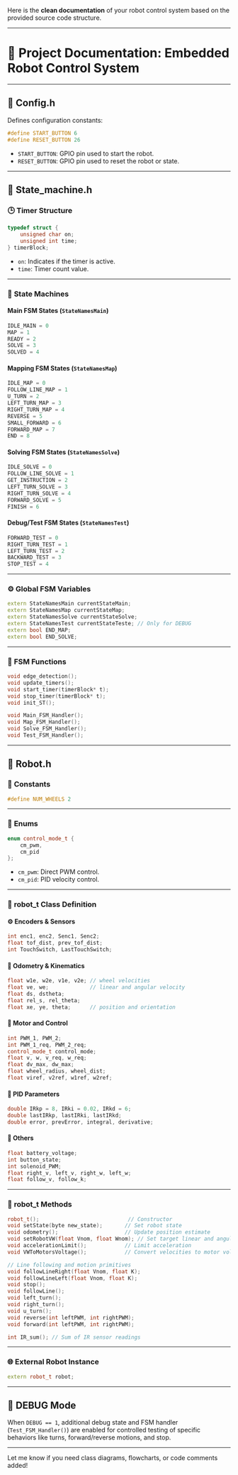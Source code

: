 Here is the **clean documentation** of your robot control system based on the provided source code structure.

---

# 📁 **Project Documentation: Embedded Robot Control System**

---

## 🔧 **Config.h**

Defines configuration constants:

```cpp
#define START_BUTTON 6
#define RESET_BUTTON 26
```

* `START_BUTTON`: GPIO pin used to start the robot.
* `RESET_BUTTON`: GPIO pin used to reset the robot or state.

---

## 🧠 **State\_machine.h**

### 🕒 **Timer Structure**

```cpp
typedef struct {
    unsigned char on;
    unsigned int time;
} timerBlock;
```

* `on`: Indicates if the timer is active.
* `time`: Timer count value.

---

### 🔄 **State Machines**

#### **Main FSM States (`StateNamesMain`)**

```cpp
IDLE_MAIN = 0
MAP = 1
READY = 2
SOLVE = 3
SOLVED = 4
```

#### **Mapping FSM States (`StateNamesMap`)**

```cpp
IDLE_MAP = 0
FOLLOW_LINE_MAP = 1
U_TURN = 2
LEFT_TURN_MAP = 3
RIGHT_TURN_MAP = 4
REVERSE = 5
SMALL_FORWARD = 6
FORWARD_MAP = 7
END = 8
```

#### **Solving FSM States (`StateNamesSolve`)**

```cpp
IDLE_SOLVE = 0
FOLLOW_LINE_SOLVE = 1
GET_INSTRUCTION = 2
LEFT_TURN_SOLVE = 3
RIGHT_TURN_SOLVE = 4
FORWARD_SOLVE = 5
FINISH = 6
```

#### **Debug/Test FSM States (`StateNamesTest`)**

```cpp
FORWARD_TEST = 0
RIGHT_TURN_TEST = 1
LEFT_TURN_TEST = 2
BACKWARD_TEST = 3
STOP_TEST = 4
```

---

### ⚙️ **Global FSM Variables**

```cpp
extern StateNamesMain currentStateMain;
extern StateNamesMap currentStateMap;
extern StateNamesSolve currentStateSolve;
extern StateNamesTest currentStateTeste; // Only for DEBUG
extern bool END_MAP;
extern bool END_SOLVE;
```

---

### 🧩 **FSM Functions**

```cpp
void edge_detection();
void update_timers();
void start_timer(timerBlock* t);
void stop_timer(timerBlock* t);
void init_ST();

void Main_FSM_Handler();
void Map_FSM_Handler();
void Solve_FSM_Handler();
void Test_FSM_Handler();
```

---

## 🤖 **Robot.h**

### 🔢 **Constants**

```cpp
#define NUM_WHEELS 2
```

---

### 🔁 **Enums**

```cpp
enum control_mode_t {
    cm_pwm,
    cm_pid
};
```

* `cm_pwm`: Direct PWM control.
* `cm_pid`: PID velocity control.

---

### 🧱 **robot\_t Class Definition**

#### ⚙️ **Encoders & Sensors**

```cpp
int enc1, enc2, Senc1, Senc2;
float tof_dist, prev_tof_dist;
int TouchSwitch, LastTouchSwitch;
```

#### 🧭 **Odometry & Kinematics**

```cpp
float w1e, w2e, v1e, v2e; // wheel velocities
float ve, we;             // linear and angular velocity
float ds, dstheta;
float rel_s, rel_theta;
float xe, ye, theta;      // position and orientation
```

#### 🔋 **Motor and Control**

```cpp
int PWM_1, PWM_2;
int PWM_1_req, PWM_2_req;
control_mode_t control_mode;
float v, w, v_req, w_req;
float dv_max, dw_max;
float wheel_radius, wheel_dist;
float viref, v2ref, w1ref, w2ref;
```

#### 🧮 **PID Parameters**

```cpp
double IRkp = 8, IRki = 0.02, IRkd = 6;
double lastIRkp, lastIRki, lastIRkd;
double error, prevError, integral, derivative;
```

#### 🔋 **Others**

```cpp
float battery_voltage;
int button_state;
int solenoid_PWM;
float right_v, left_v, right_w, left_w;
float follow_v, follow_k;
```

---

### 🔧 **robot\_t Methods**

```cpp
robot_t();                            // Constructor
void setState(byte new_state);       // Set robot state
void odometry();                     // Update position estimate
void setRobotVW(float Vnom, float Wnom); // Set target linear and angular velocities
void accelerationLimit();            // Limit acceleration
void VWToMotorsVoltage();            // Convert velocities to motor voltages

// Line following and motion primitives
void followLineRight(float Vnom, float K);
void followLineLeft(float Vnom, float K);
void stop();
void followLine();
void left_turn();
void right_turn();
void u_turn();
void reverse(int leftPWM, int rightPWM);
void forward(int leftPWM, int rightPWM);

int IR_sum(); // Sum of IR sensor readings
```

---

### 🌐 **External Robot Instance**

```cpp
extern robot_t robot;
```

---

## 🧪 **DEBUG Mode**

When `DEBUG == 1`, additional debug state and FSM handler (`Test_FSM_Handler()`) are enabled for controlled testing of specific behaviors like turns, forward/reverse motions, and stop.

---

Let me know if you need class diagrams, flowcharts, or code comments added!
